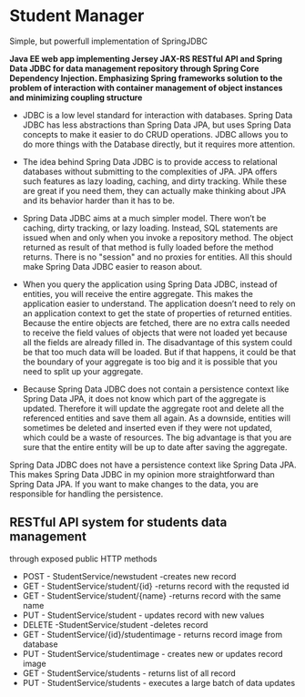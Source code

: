 # Student Manager
Simple, but powerfull implementation of SpringJDBC

**Java EE web app implementing Jersey JAX-RS RESTful API and Spring Data JDBC for data management repository through Spring Core Dependency Injection. Emphasizing Spring frameworks solution to the problem of interaction with container management of object instances and minimizing coupling structure**

* JDBC is a low level standard for interaction with databases. Spring Data JDBC has less abstractions than Spring Data JPA, but uses Spring Data concepts to make it easier to do CRUD operations. JDBC allows you to do more things with the Database directly, but it requires more attention.

* The idea behind Spring Data JDBC is to provide access to relational databases without submitting to the complexities of JPA. JPA offers such features as lazy loading, caching, and dirty tracking. While these are great if you need them, they can actually make thinking about JPA and its behavior harder than it has to be.

* Spring Data JDBC aims at a much simpler model. There won’t be caching, dirty tracking, or lazy loading. Instead, SQL statements are issued when and only when you invoke a repository method. The object returned as result of that method is fully loaded before the method returns. There is no "session" and no proxies for entities. All this should make Spring Data JDBC easier to reason about.

* When you query the application using Spring Data JDBC, instead of entities, you will receive the entire aggregate. This makes the application easier to understand. The application doesn’t need to rely on an application context to get the state of properties of returned entities. Because the entire objects are fetched, there are no extra calls needed to receive the field values of objects that were not loaded yet because all the fields are already filled in. The disadvantage of this system could be that too much data will be loaded. But if that happens, it could be that the boundary of your aggregate is too big and it is possible that you need to split up your aggregate.

- Because Spring Data JDBC does not contain a persistence context like Spring Data JPA, it does not know which part of the aggregate is updated. Therefore it will update the aggregate root and delete all the referenced entities and save them all again. As a downside, entities will sometimes be deleted and inserted even if they were not updated, which could be a waste of resources. The big advantage is that you are sure that the entire entity will be up to date after saving the aggregate.

Spring Data JDBC does not have a persistence context like Spring Data JPA. This makes Spring Data JDBC in my opinion more straightforward than Spring Data JPA. If you want to make changes to the data, you are responsible for handling the persistence.

## RESTful API system for students data management
through exposed public HTTP methods

* POST - StudentService/newstudent -creates new record
* GET - StudentService/student/{id} -returns record with the requsted id
* GET - StudentService/student/{name} -returns record with the same name
* PUT - StudentService/student - updates record with new values
* DELETE -StudentService/student -deletes record
* GET - StudentService/{id}/studentimage - returns record image from database
* PUT - StudentService/studentimage - creates new or updates record image
* GET - StudentService/students - returns list of all record
* PUT - StudentService/students - executes a large batch of data updates
